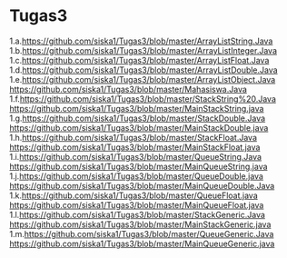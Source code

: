 # Tugas3
1.a.https://github.com/siska1/Tugas3/blob/master/ArrayListString.Java
1.b.https://github.com/siska1/Tugas3/blob/master/ArrayListInteger.Java
1.c.https://github.com/siska1/Tugas3/blob/master/ArrayListFloat.Java
1.d.https://github.com/siska1/Tugas3/blob/master/ArrayListDouble.Java
1.e.https://github.com/siska1/Tugas3/blob/master/ArrayListObject.Java
    https://github.com/siska1/Tugas3/blob/master/Mahasiswa.Java
1.f.https://github.com/siska1/Tugas3/blob/master/StackString%20.Java
    https://github.com/siska1/Tugas3/blob/master/MainStackString.java
1.g.https://github.com/siska1/Tugas3/blob/master/StackDouble.Java
    https://github.com/siska1/Tugas3/blob/master/MainStackDouble.java
1.h.https://github.com/siska1/Tugas3/blob/master/StackFloat.Java
    https://github.com/siska1/Tugas3/blob/master/MainStackFloat.java
1.i.https://github.com/siska1/Tugas3/blob/master/QueueString.Java
    https://github.com/siska1/Tugas3/blob/master/MainQueueString.java
1.j.https://github.com/siska1/Tugas3/blob/master/QueueDouble.java
    https://github.com/siska1/Tugas3/blob/master/MainQueueDouble.Java
1.k.https://github.com/siska1/Tugas3/blob/master/QueueFloat.java
    https://github.com/siska1/Tugas3/blob/master/MainQueueFloat.java
1.l.https://github.com/siska1/Tugas3/blob/master/StackGeneric.Java
    https://github.com/siska1/Tugas3/blob/master/MainStackGeneric.java
1.m.https://github.com/siska1/Tugas3/blob/master/QueueGeneric.Java
    https://github.com/siska1/Tugas3/blob/master/MainQueueGeneric.java
